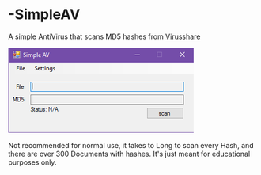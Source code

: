 # -SimpleAV
A simple AntiVirus that scans MD5 hashes from [Virusshare](https://virusshare.com/hashes)

![Screenshot](https://raw.githubusercontent.com/Laugny/-SimpleAV/main/Simple%20AV/obj/Debug/simpleAV.png)


Not recommended for normal use, it takes to Long to scan every Hash, and there are over 300 Documents with hashes.
It's just meant for educational purposes only.
